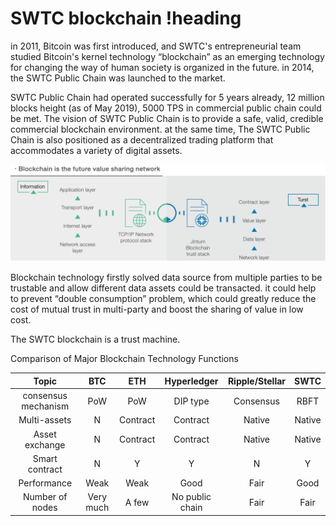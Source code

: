 # SWTC blockchain !heading

in 2011, Bitcoin was first introduced, and SWTC's entrepreneurial team studied Bitcoin's kernel technology “blockchain” as an emerging technology for changing the way of human society is organized in the future. in 2014, the SWTC Public Chain was launched to the market.

SWTC Public Chain had operated successfully for 5 years already, 12 million blocks height (as of May 2019), 5000 TPS in commercial public chain could be met. The vision of SWTC Public Chain is to provide a safe, valid, credible commercial blockchain environment. at the same time, The SWTC Public Chain is also positioned as a decentralized trading platform that accommodates a variety of digital assets.

![local image](../Images/01_blockchain_layer.png)

Blockchain technology firstly solved data source from multiple parties to be trustable and allow different data assets could be transacted. it could help to prevent “double consumption” problem, which could greatly reduce the cost of mutual trust in multi-party and boost the sharing of value in low cost. 

The SWTC blockchain is a trust machine.

Comparison of Major Blockchain Technology Functions

Topic|BTC|ETH|Hyperledger|Ripple/Stellar|SWTC
:--:|:--:|:--:|:--:|:--:|:--:
consensus mechanism|PoW|PoW|DIP type|Consensus|RBFT
Multi-assets|N|Contract|Contract|Native|Native
Asset exchange|N|Contract|Contract|Native|Native
Smart contract|N|Y|Y|N|Y
Performance|Weak|Weak|Good|Fair|Good
Number of nodes|Very much|A few|No public chain|Fair|Fair
